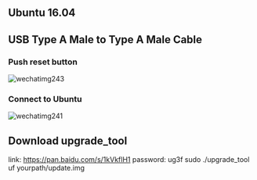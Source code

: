 
## Ubuntu 16.04
## USB Type A Male to Type A Male Cable

### Push reset button
![wechatimg243](https://user-images.githubusercontent.com/3085564/46048900-8d433780-c0e0-11e8-8920-2bdfbe0b67bc.jpeg)
### Connect to Ubuntu
![wechatimg241](https://user-images.githubusercontent.com/3085564/46048922-a64be880-c0e0-11e8-9a6b-b75cff48767e.jpeg)

## Download upgrade_tool

link: https://pan.baidu.com/s/1kVkflH1 password: ug3f
sudo ./upgrade_tool uf yourpath/update.img
